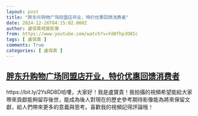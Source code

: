 ```yaml
---
layout: post
title: "胖东升购物广场同盟店开业，特价优惠回馈消费者"
date: 2024-12-26T04:15:02.000Z
author: 盧保貴視覺影像
from: https://www.youtube.com/watch?v=Yd8fhp3O0Ic
tags: [ 盧保貴 ]
comments: True
categories: [ 盧保貴 ]
---
```

<!--1735186502000-->
[胖东升购物广场同盟店开业，特价优惠回馈消费者](https://www.youtube.com/watch?v=Yd8fhp3O0Ic)
------

<div>
https://bit.ly/2YsRD8D哈嘍，大家好！我是盧寶貴！我拍攝的視頻希望能給大家帶來貢獻能夠留存後世，能成為後人對現在的歷史參考期待影像能為將來保留文獻，給人們帶來更多的意義與思考。喜歡我的視頻記得評論哦！
</div>
